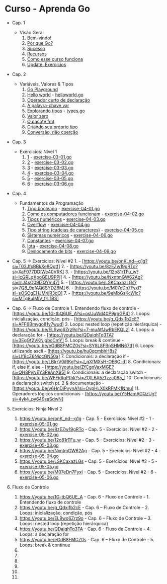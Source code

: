 # Curso - Aprenda Go

* Cap. 1
  * Visão Geral
    1. [Bem-vindo!](https://youtu.be/WiGU_ZB-u0w)
    2. [Por que Go?](https://youtu.be/jXA0O5b-F1g)
    3. [Sucesso](https://youtu.be/CvH9fC2eYO8)
    4. [Recursos](https://youtu.be/n7PZo55Wl5A)
    5. [Como esse curso funciona](https://youtu.be/V9zfX8Yhc9g)
    6. [Update: Exercícios](https://youtu.be/B5sy5v2dT9Y)

* Cap. 2
  * Variáveis, Valores & Tipos
    1. [Go Playground](https://youtu.be/Qf2645sTqH0)
    2. [Hello world](https://youtu.be/tdZ2I2RZ7JI)                          - [helloworld.go](chapter-02/helloworld.go)
    3. [Operador curto de declaração](https://youtu.be/QT7YvrEWMGE)
    4. [A palavra-chave var](https://youtu.be/YAGKHSNWdEE)
    5. [Explorando tipos](https://youtu.be/DazALie4u5E)                     - [types.go](chapter-02/types.go)
    6. [Valor zero](https://youtu.be/Ruwp2xLD_AI)
    7. [O pacote fmt](https://youtu.be/IjDiONSi-tI)
    8. [Criando seu próprio tipo](https://youtu.be/DGHYibXY6Qk)
    9. [Conversão, não coerção](https://youtu.be/s0UYWJUz30k)

* Cap. 3
  * Exercícios: Nível 1
    1. [1](https://youtu.be/5K17jFDXvWw)                                    - [exercise-03-01.go](chapter-03/exercise-03-01.go)
    2. [2](https://youtu.be/Q7ZrIDMj9zc)                                    - [exercise-03-02.go](chapter-03/exercise-03-02.go)
    3. [3](https://youtu.be/VkuZ4QMnoZM)                                    - [exercise-03-03.go](chapter-03/exercise-03-03.go)
    4. [4](https://youtu.be/5-0S-gefNe0)                                    - [exercise-03-04.go](chapter-03/exercise-03-04.go)
    5. [5](https://youtu.be/O0r318FN_Uw)                                    - [exercise-03-05.go](chapter-03/exercise-03-05.go)
    6. [6](https://youtu.be/OINd35-02xo)                                    - [exercise-03-06.go](chapter-03/exercise-03-06.go)

* Cap. 4
  * Fundamentos da Programação
    1. [Tipo booleano](https://youtu.be/voisg61hPXA)                        - [exercise-04-01.go](chapter-04/exercise-04-01.go)
    2. [Como os computadores funcionam](https://youtu.be/C55_dhNmvrQ)       - [exercise-04-02.go](chapter-04/exercise-04-02.go)
    3. [Tipos numéricos](https://youtu.be/3yIKCLSWAHA)                      - [exercise-04-03.go](chapter-04/exercise-04-03.go)
    4. [Overflow](https://youtu.be/g0j0XaVk2EI)                             - [exercise-04-04.go](chapter-04/exercise-04-04.go)
    5. [Tipo string (cadeias de caracteres)](https://youtu.be/AcyS0_BAy7U)  - [exercise-04-05.go](chapter-04/exercise-04-05.go)
    6. [Sistemas numéricos](https://youtu.be/Ma3M7Pdd7HI)                   - [exercise-04-06.go](chapter-04/exercise-04-06.go)
    7. [Constantes](https://youtu.be/Yaw80pKukMc)                           - [exercise-04-07.go](chapter-04/exercise-04-07.go)
    8. [Iota](https://youtu.be/1IduyaGMO3g)                                 - [exercise-04-08.go](chapter-04/exercise-04-08.go)
    9. [Deslocamento de bits](https://youtu.be/USntMXkOihY)                 - [exercise-04-09.go](chapter-04/exercise-04-09.go)

- Cap. 5
    -> Exercícios: Nível #2
        1.                                                          - [https://youtu.be/onK_nd--g1g?si=T03JfxBBkXe8Qgtf]
        2.                                                          - [https://youtu.be/8zEZw19gRTo?si=XaF077DDiWe40VRK]
        3.                                                          - [https://youtu.be/12o81rTFu_w?si=lcGRLqXpoGEU9PPl]
        4.                                                          - [https://youtu.be/NxntmGW62Ag?si=lrlJ4sO09lZQYm47]
        5.                                                          - [https://youtu.be/LSKCaxazLGs?si=7Q8_9pfAQ6SYDZ6M]
        6.                                                          - [https://youtu.be/M07eDn7FyxI?si=sOSOgEHJMrijR3dQ]
        7.                                                          - [https://youtu.be/9eMbGsKcWlc?si=MTg8uIMiV_frL1BS]

- Cap. 6
    -> Fluxo de Controle
        1. Entendendo fluxo de controle                             - [https://youtu.be/1G-tbQ6UE_A?si=osUuWd40P9jrgGP4]
        2. Loops: inicialização, condição, pós                      - [https://youtu.be/g_Qdxi1b2cE?si=AFF6Bmvgo81v7wud]
        3. Loops: nested loop (repetição hierárquica)               - [https://youtu.be/EL9wo6Zrz9o?si=7-muAtfJwRbEKQLz]
        4. Loops: a declaração for                                  - [https://youtu.be/QDaiqhTq3TA?si=3EgGf2VKNigbcCmY]
        5. Loops: break & continue                                  - [https://youtu.be/eGdB8FMCZ0s?si=SY8L8FBpSHMN67tf]
        6. Loops: utilizando ascii                                  - [https://youtu.be/hu0qcmbhH8s?si=Llf8cZ6NiccGN50a]
        7. Condicionais: a declaração if                            - [https://youtu.be/LBlrrV0iRKg?si=J_gXfMXsH-OE6O-d]
        8. Condicionais: if, else if, else                          - [https://youtu.be/ZfCgoVaxMGE?si=QH8PyNEY3ReAnX95]
        9. Condicionais: a declaração switch                        - [https://youtu.be/WFFidtqPfhk?si=ZOIL6A5Zfzzc085_]
        10. Condicionais: a declaração switch pt. 2 & documentação  - [https://youtu.be/v6HnDiPyynA?si=OypHLX0kRFMK1Nmu]
        11. Operadores lógicos condicionais                         - [https://youtu.be/Y5HamAGQzUg?si=4yk4_py649saSdwN]


5. Exercícios: Ninja Nível 2
    1. https://youtu.be/onK_nd--g1g - Cap. 5 - Exercícios: Nível #2 - 1 - [exercise-05-01.go](chapter-05/exercise-05-01.go)
    2. https://youtu.be/8zEZw19gRTo - Cap. 5 - Exercícios: Nível #2 - 2 - [exercise-05-02.go](chapter-05/exercise-05-02.go)
    3. https://youtu.be/12o81rTFu_w - Cap. 5 - Exercícios: Nível #2 - 3 - [exercise-05-03.go](chapter-05/exercise-05-03.go)
    4. https://youtu.be/NxntmGW62Ag - Cap. 5 - Exercícios: Nível #2 - 4 - [exercise-05-04.go](chapter-05/exercise-05-04.go)
    5. https://youtu.be/LSKCaxazLGs - Cap. 5 - Exercícios: Nível #2 - 5 - [exercise-05-05.go](chapter-05/exercise-05-05.go)
    6. https://youtu.be/M07eDn7FyxI - Cap. 5 - Exercícios: Nível #2 - 6 - [exercise-05-06.go](chapter-05/exercise-05-06.go)

6. Fluxo de Controle
    1. https://youtu.be/1G-tbQ6UE_A - Cap. 6 - Fluxo de Controle - 1. Entendendo fluxo de controle
    2. https://youtu.be/g_Qdxi1b2cE - Cap. 6 – Fluxo de Controle – 2. Loops: inicialização, condição, pós
    3. https://youtu.be/EL9wo6Zrz9o - Cap. 6 – Fluxo de Controle – 3. Loops: nested loop (repetição hierárquica)
    4. https://youtu.be/QDaiqhTq3TA - Cap. 6 - Fluxo de Controle - 4. Loops: a declaração for
    5. https://youtu.be/eGdB8FMCZ0s - Cap. 6 – Fluxo de Controle – 5. Loops: break & continue
    6. 
    7. 
    8. 
    9. 
    10. 
    11. 
